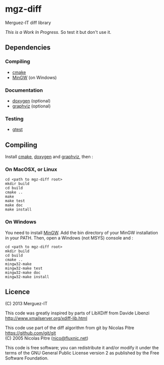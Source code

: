 # mgz-diff

Merguez-IT diff library

*This is a Work In Progress.* So test it but don't use it.

## Dependencies

### Compiling

* [cmake](http://www.cmake.org/)
* [MinGW](http://www.mingw.org/wiki/InstallationHOWTOforMinGW) (on Windows)

### Documentation

* [doxygen](http://doxygen.org/) (optional)
* [graphviz](http://graphviz.org/) (optional)

### Testing 

* [gtest](http://code.google.com/p/googletest/) 

## Compiling

Install [cmake](http://www.cmake.org/cmake/help/install.html), [doxygen](http://www.stack.nl/~dimitri/doxygen/install.html) and [graphviz](http://www.graphviz.org/Download.php), then :

### On MacOSX, or Linux

    cd <path to mgz-diff root>
    mkdir build
    cd build
    cmake ..
    make
    make test
    make doc
    make install

### On Windows

You need to install [MinGW](http://www.mingw.org/wiki/InstallationHOWTOforMinGW). Add the bin directory of your MinGW installation in your PATH. Then, open a Windows (not MSYS) console and :

    cd <path to mgz-diff root>
    mkdir build
    cd build
    cmake ..
    mingw32-make
    mingw32-make test
    mingw32-make doc
    mingw32-make install

## Licence

(C) 2013 Merguez-IT

This code was greatly inspired by parts of LibXDiff from Davide Libenzi
http://www.xmailserver.org/xdiff-lib.html

This code use part of the diff algorithm from git by Nicolas Pitre<br />
https://github.com/git/git<br />
(C) 2005 Nicolas Pitre (nico@fluxnic.net)

This code is free software; you can redistribute it and/or modify
it under the terms of the GNU General Public License version 2 as
published by the Free Software Foundation.


